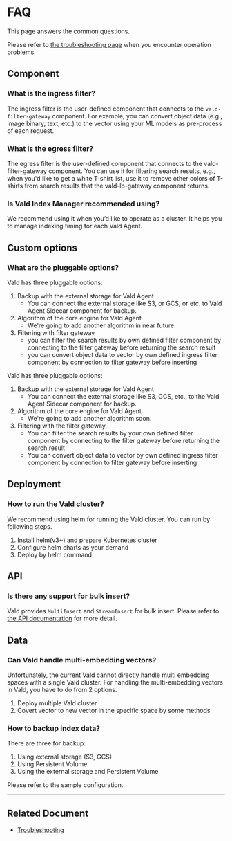 # FAQ

This page answers the common questions.

Please refer to [the troubleshooting page](../user-guides/troubleshooting.md) when you encounter operation problems.

## Component

### What is the ingress filter?

The ingress filter is the user-defined component that connects to the `vald-filter-gateway` component.
For example, you can convert object data (e.g., image binary, text, etc.) to the vector using your ML models as pre-process of each request.

### What is the egress filter?

The egress filter is the user-defined component that connects to the vald-filter-gateway component.
You can use it for filtering search results, e.g., when you'd like to get a white T-shirt list, use it to remove other colors of T-shirts from search results that the vald-lb-gateway component returns.

### Is Vald Index Manager recommended using?

We recommend using it when you’d like to operate as a cluster.
It helps you to manage indexing timing for each Vald Agent.

## Custom options

### What are the pluggable options?

Vald has three pluggable options:

1. Backup with the external storage for Vald Agent
   - You can connect the external storage like S3, or GCS, or etc. to Vald Agent Sidecar component for backup.
1. Algorithm of the core engine for Vald Agent
   - We're going to add another algorithm in near future.
1. Filtering with filter gateway
   - you can filter the search results by own defined filter component by connecting to the filter gateway before returning the search result
   - you can convert object data to vector by own defined ingress filter component by connection to filter gateway before inserting

Vald has three pluggable options:
1. Backup with the external storage for Vald Agent
    - You can connect the external storage like S3, GCS, etc., to the Vald Agent Sidecar component for backup.
1. Algorithm of the core engine for Vald Agent
    - We're going to add another algorithm soon.
1. Filtering with the filter gateway
    - You can filter the search results by your own defined filter component by connecting to the filter gateway before returning the search result
    - You can convert object data to vector by own defined ingress filter component by connection to filter gateway before inserting

## Deployment

### How to run the Vald cluster?

We recommend using helm for running the Vald cluster.
You can run by following steps.

1. Install helm(v3~) and prepare Kubernetes cluster
1. Configure helm charts as your demand
1. Deploy by helm command

## API

### Is there any support for bulk insert?

Vald provides `MultiInsert` and `StreamInsert` for bulk insert.
Please refer to [the API documentation](../api/insert.md) for more detail.

## Data

### Can Vald handle multi-embedding vectors?

Unfortunately, the current Vald cannot directly handle multi embedding spaces with a single Vald cluster.
For handling the multi-embedding vectors in Vald, you have to do from 2 options.

1. Deploy multiple Vald cluster
1. Covert vector to new vector in the specific space by some methods

### How to backup index data?

There are three for backup:

1. Using external storage (S3, GCS)
1. Using Persistent Volume
1. Using the external storage and Persistent Volume

Please refer to the sample configuration.

---

## Related Document

- [Troubleshooting](../user-guides/troubleshooting.md)
